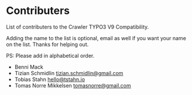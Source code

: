 # Contributers

List of contributers to the Crawler TYPO3 V9 Compatibility. 

Adding the name to the list is optional, email as well if you want your name on the list.
Thanks for helping out.

PS: Please add in alphabetical order.

* Benni Mack
* Tizian Schmidlin <tizian.schmidlin@gmail.com>
* Tobias Stahn <hello@tstahn.io>
* Tomas Norre Mikkelsen <tomasnorre@gmail.com>
